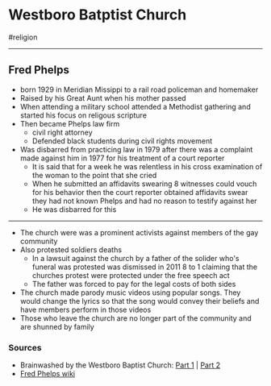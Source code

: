 # Westboro Batptist Church
#religion
- - - -

## Fred Phelps

* born 1929 in Meridian Missippi to a rail road policeman and homemaker
* Raised by his Great Aunt when his mother passed
* When attending a military school attended a Methodist gathering and started his focus on religous scripture
* Then became Phelps law firm
	* civil right attorney
	* Defended black students during civil rights movement
* Was disbarred from practicing law in 1979 after there was a complaint made against him in 1977 for his treatment of a court reporter
	* It is said that for a week he was relentless in his cross examination of the woman to the point that she cried
	* When he submitted an affidavits swearing 8 witnesses could vouch for his behavior then the court reporter obtained affidavits swear they had not known Phelps and had no reason to testify against her
	* He was disbarred for this

- - - -
* The church were was a prominent activists against members of the gay community
* Also protested soldiers deaths
	* In a lawsuit against the church by a father of the solider who's funeral was protested was dismissed in 2011 8 to 1 claiming that the churches protest were protected under the free speech act
	* The father was forced to pay for the legal costs of both sides
* The church made parody music videos using popular songs. They would change the lyrics so that the song would convey their beliefs and have members perform in those videos
* Those who leave the church are no longer part of the community and are shunned by family

### Sources

* Brainwashed by the Westboro Baptist Church: [Part 1](https://youtu.be/xMbfQ117Jts) | [Part 2](https://youtu.be/7T_ok0MaLSQ)
* [Fred Phelps wiki](https://en.wikipedia.org/wiki/Fred_Phelps)
